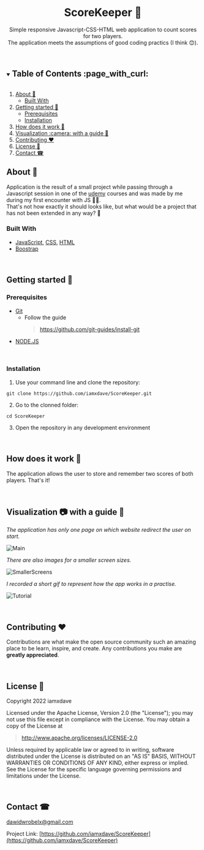 <h1 align="center">ScoreKeeper 🎲</h1>
<p align="center">
 Simple responsive Javascript-CSS-HTML web application to count scores for two players.<br/>
 The application meets the assumptions of good coding practics (I think 😊).
</p>
<br/>

<!-- TABLE OF CONTENTS -->
<details open="open">
  <summary><h2 style="display: inline-block">Table of Contents :page_with_curl:</h2></summary>
  <ol>
    <li>
      <a href="#about-">About 🤔 </a>
      <ul>
        <li><a href="#built-with">Built With</a></li>
      </ul>
    </li>
    <li>
      <a href="#getting-started-">Getting started 🚀</a>
      <ul>
        <li><a href="#prerequisites">Prerequisites</a></li>
        <li><a href="#installation">Installation</a></li>
      </ul>
    </li>
    <li><a href="#how-does-it-work-">How does it work 📔</a></li>
    <li><a href="#visualization-camera-with-a-guide-">Visualization :camera: with a guide 📙</a></li>
    <li><a href="#contributing-heart">Contributing ❤️</a></li>
    <li><a href="#license-">License 📝</a></li>
    <li><a href="#contact-">Contact ☎</a></li>
  </ol>
</details>

<!-- ABOUT -->
## About 🤔
Application is the result of a small project while passing through a Javascript session in one of the [udemy](https://www.udemy.com/course/the-web-developer-bootcamp/) courses and was made by me during my first encounter with JS 😮‍💨. <br/>
That's not how exactly it should looks like, but what would be a project that has not been extended in any way? 🤭<br/>



### Built With 

* [JavaScript](https://developer.mozilla.org/en-US/docs/Web/JavaScript), [CSS](https://developer.mozilla.org/en-US/docs/Web/CSS), [HTML](https://developer.mozilla.org/en-US/docs/Web/HTML)
* [Boostrap](https://getbootstrap.com/docs/4.1/getting-started/introduction/)

<br/>

<!-- GETTING STARTED -->
## Getting started 🚀

### Prerequisites

* [Git](https://git-scm.com/) 
  * Follow the guide
    > https://github.com/git-guides/install-git
* [NODE.JS](https://nodejs.org/en/)


<br/>

### Installation

1. Use your command line and clone the repository:

 ```
 git clone https://github.com/iamxdave/ScoreKeeper.git
```

 
2. Go to the clonned folder: 
```
cd ScoreKeeper
```
3. Open the repository in any development environment

<br/>

<!-- HOW DOES IT WORK-->
## How does it work 📔
<p>
  The application allows the user to store and remember two scores of both players. That's it!
</p>
  

<br/>

<!-- VISUALIZATION AND GUIDE -->
## Visualization :camera: with a guide 📙

  _The application has only one page on which website redirect the user on start._

![Main](https://user-images.githubusercontent.com/74014874/183271040-a10528f7-4022-4a41-99cd-bc47286ec1d7.png)

  _There are also images for a smaller screen sizes._
  
![SmallerScreens](https://user-images.githubusercontent.com/74014874/183271072-681f37d0-c763-4f89-ba4f-1e50d6dbfe18.png)

  _I recorded a short gif to represent how the app works in a practise._

![Tutorial](https://user-images.githubusercontent.com/74014874/183271028-55698149-c2fd-4620-9fe3-761ab5de09b7.gif)

<br/>

<!-- CONTRIBUTING -->
## Contributing :heart:

 Contributions are what make the open source community such an amazing place to be learn, inspire, and create. Any contributions you make are **greatly appreciated**.


<br/>

<!-- LICENSE -->
## License 📝
<p> 
 Copyright 2022 iamxdave

 Licensed under the Apache License, Version 2.0 (the "License");
 you may not use this file except in compliance with the License.
 You may obtain a copy of the License at
</p>

> http://www.apache.org/licenses/LICENSE-2.0

<p> 
 Unless required by applicable law or agreed to in writing, software
 distributed under the License is distributed on an "AS IS" BASIS,
 WITHOUT WARRANTIES OR CONDITIONS OF ANY KIND, either express or implied.
 See the License for the specific language governing permissions and
 limitations under the License.
</p>
<br/>

<!-- CONTACT -->
## Contact ☎

dawidwrobelx@gmail.com

Project Link: [https://github.com/iamxdave/ScoreKeeper](https://github.com/iamxdave/ScoreKeeper)

